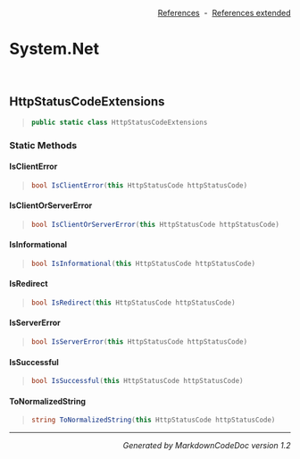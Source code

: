 <div style='text-align: right'>

[References](Index.md)&nbsp;&nbsp;-&nbsp;&nbsp;[References extended](IndexExtended.md)
</div>

# System.Net

<br />

## HttpStatusCodeExtensions

>```csharp
>public static class HttpStatusCodeExtensions
>```

### Static Methods

#### IsClientError
>```csharp
>bool IsClientError(this HttpStatusCode httpStatusCode)
>```
#### IsClientOrServerError
>```csharp
>bool IsClientOrServerError(this HttpStatusCode httpStatusCode)
>```
#### IsInformational
>```csharp
>bool IsInformational(this HttpStatusCode httpStatusCode)
>```
#### IsRedirect
>```csharp
>bool IsRedirect(this HttpStatusCode httpStatusCode)
>```
#### IsServerError
>```csharp
>bool IsServerError(this HttpStatusCode httpStatusCode)
>```
#### IsSuccessful
>```csharp
>bool IsSuccessful(this HttpStatusCode httpStatusCode)
>```
#### ToNormalizedString
>```csharp
>string ToNormalizedString(this HttpStatusCode httpStatusCode)
>```
<hr /><div style='text-align: right'><i>Generated by MarkdownCodeDoc version 1.2</i></div>
